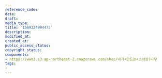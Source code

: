 ```yaml
---
reference_code: 
date: 
draft: 
media_type: 
title: '1569324994475'
description: 
modified_at: 
created_at: 
public_access_status: 
copyright_status: 
components:
- https://wwm3.s3.ap-northeast-2.amazonaws.com/shop/내가+만드는+소녀상(나무)/나무소녀상/소녀상/1569324994475.jpg
tags:
- 
---
```

